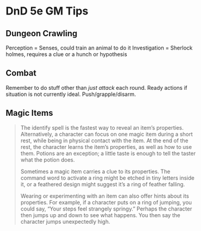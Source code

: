 # DnD 5e GM Tips

## Dungeon Crawling

Perception = Senses, could train an animal to do it
Investigation = Sherlock holmes, requires a clue or a hunch or hypothesis

## Combat

Remember to do stuff other than _just attack_ each round. Ready actions if situation is not currently ideal. Push/grapple/disarm.

## Magic Items

> The identify spell is the fastest way to reveal an item’s properties. Alternatively, a character can focus on one magic item during a short rest, while being in physical contact with the item. At the end of the rest, the character learns the item’s properties, as well as how to use them. Potions are an exception; a little taste is enough to tell the taster what the potion does.
>
> Sometimes a magic item carries a clue to its properties. The command word to activate a ring might be etched in tiny letters inside it, or a feathered design might suggest it’s a ring of feather falling.
>
> Wearing or experimenting with an item can also offer hints about its properties. For example, if a character puts on a ring of jumping, you could say, “Your steps feel strangely springy.” Perhaps the character then jumps up and down to see what happens. You then say the character jumps unexpectedly high.
